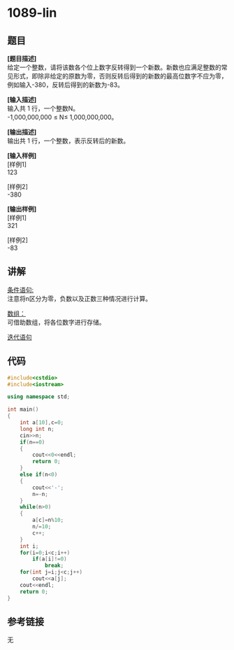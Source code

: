 # 1089-lin
## 题目  
**[题目描述]**  
给定一个整数，请将该数各个位上数字反转得到一个新数。新数也应满足整数的常见形式，即除非给定的原数为零，否则反转后得到的新数的最高位数字不应为零，例如输入-380，反转后得到的新数为-83。  

**[输入描述]**   
输入共 1 行，一个整数N。  
-1,000,000,000 ≤ N≤ 1,000,000,000。  

**[输出描述]**  
输出共 1 行，一个整数，表示反转后的新数。  

**[输入样例]**  
[样例1]  
123  

[样例2]  
-380  

**[输出样例]**  
[样例1]  
321  

[样例2]  
-83  

## 讲解  
[条件语句:]([1])  
注意将n区分为零，负数以及正数三种情况进行计算。  

[数组：]([2])  
可借助数组，将各位数字进行存储。  

[迭代语句]([3])  

## 代码  

```cpp
#include<cstdio>
#include<iostream>

using namespace std;

int main()
{
	int a[10],c=0;
	long int n;
	cin>>n;
	if(n==0)
	{
		cout<<0<<endl;
		return 0;
	}
	else if(n<0)
	{
		cout<<'-';
		n=-n;
	}
	while(n>0)
	{
		a[c]=n%10;
		n/=10;
		c++;
	}
	int i;
	for(i=0;i<c;i++)
		if(a[i]!=0)
			break;
	for(int j=i;j<c;j++)
		cout<<a[j];
	cout<<endl;
	return 0;
}
```

## 参考链接  
无  
